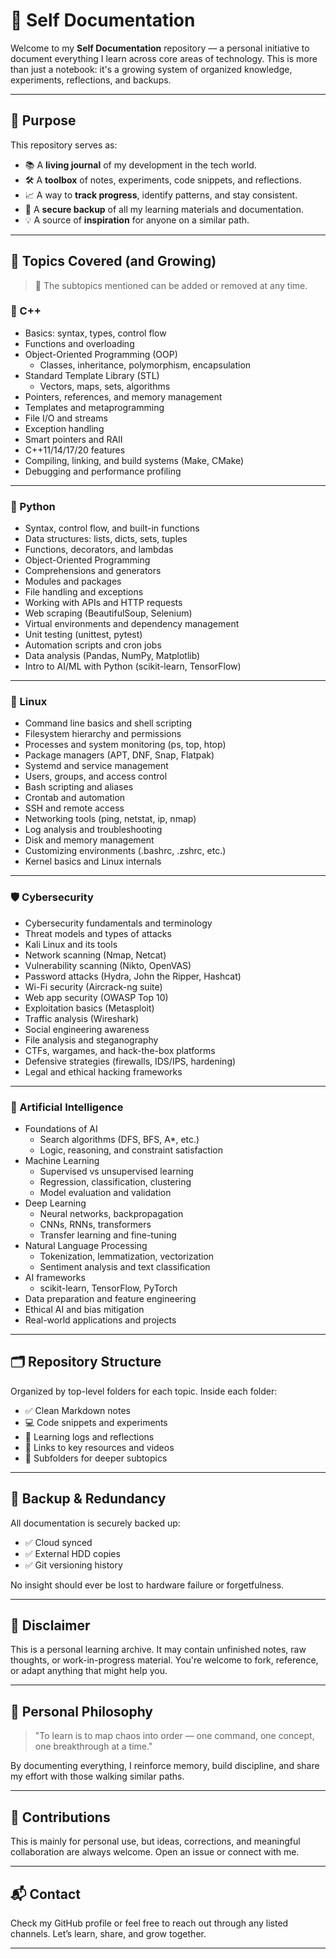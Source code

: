 # 🧠 Self Documentation

Welcome to my **Self Documentation** repository — a personal initiative to document everything I learn across core areas of technology. This is more than just a notebook: it's a growing system of organized knowledge, experiments, reflections, and backups.

---

## 🌱 Purpose

This repository serves as:

- 📚 A **living journal** of my development in the tech world.
- 🛠 A **toolbox** of notes, experiments, code snippets, and reflections.
- 📈 A way to **track progress**, identify patterns, and stay consistent.
- 💾 A **secure backup** of all my learning materials and documentation.
- 💡 A source of **inspiration** for anyone on a similar path.

---

## 🚀 Topics Covered (and Growing)

> 📌 The subtopics mentioned can be added or removed at any time.


### 🔧 C++

- Basics: syntax, types, control flow
- Functions and overloading
- Object-Oriented Programming (OOP)
  - Classes, inheritance, polymorphism, encapsulation
- Standard Template Library (STL)
  - Vectors, maps, sets, algorithms
- Pointers, references, and memory management
- Templates and metaprogramming
- File I/O and streams
- Exception handling
- Smart pointers and RAII
- C++11/14/17/20 features
- Compiling, linking, and build systems (Make, CMake)
- Debugging and performance profiling

---

### 🐍 Python

- Syntax, control flow, and built-in functions
- Data structures: lists, dicts, sets, tuples
- Functions, decorators, and lambdas
- Object-Oriented Programming
- Comprehensions and generators
- Modules and packages
- File handling and exceptions
- Working with APIs and HTTP requests
- Web scraping (BeautifulSoup, Selenium)
- Virtual environments and dependency management
- Unit testing (unittest, pytest)
- Automation scripts and cron jobs
- Data analysis (Pandas, NumPy, Matplotlib)
- Intro to AI/ML with Python (scikit-learn, TensorFlow)

---

### 🐧 Linux

- Command line basics and shell scripting
- Filesystem hierarchy and permissions
- Processes and system monitoring (ps, top, htop)
- Package managers (APT, DNF, Snap, Flatpak)
- Systemd and service management
- Users, groups, and access control
- Bash scripting and aliases
- Crontab and automation
- SSH and remote access
- Networking tools (ping, netstat, ip, nmap)
- Log analysis and troubleshooting
- Disk and memory management
- Customizing environments (.bashrc, .zshrc, etc.)
- Kernel basics and Linux internals

---

### 🛡️ Cybersecurity

- Cybersecurity fundamentals and terminology
- Threat models and types of attacks
- Kali Linux and its tools
- Network scanning (Nmap, Netcat)
- Vulnerability scanning (Nikto, OpenVAS)
- Password attacks (Hydra, John the Ripper, Hashcat)
- Wi-Fi security (Aircrack-ng suite)
- Web app security (OWASP Top 10)
- Exploitation basics (Metasploit)
- Traffic analysis (Wireshark)
- Social engineering awareness
- File analysis and steganography
- CTFs, wargames, and hack-the-box platforms
- Defensive strategies (firewalls, IDS/IPS, hardening)
- Legal and ethical hacking frameworks

---

### 🤖 Artificial Intelligence

- Foundations of AI
  - Search algorithms (DFS, BFS, A*, etc.)
  - Logic, reasoning, and constraint satisfaction
- Machine Learning
  - Supervised vs unsupervised learning
  - Regression, classification, clustering
  - Model evaluation and validation
- Deep Learning
  - Neural networks, backpropagation
  - CNNs, RNNs, transformers
  - Transfer learning and fine-tuning
- Natural Language Processing
  - Tokenization, lemmatization, vectorization
  - Sentiment analysis and text classification
- AI frameworks
  - scikit-learn, TensorFlow, PyTorch
- Data preparation and feature engineering
- Ethical AI and bias mitigation
- Real-world applications and projects

---

## 🗂 Repository Structure

Organized by top-level folders for each topic. Inside each folder:

- ✅ Clean Markdown notes
- 💻 Code snippets and experiments
- 📌 Learning logs and reflections
- 🔗 Links to key resources and videos
- 📂 Subfolders for deeper subtopics

---

## 🔐 Backup & Redundancy

All documentation is securely backed up:
- ✅ Cloud synced
- ✅ External HDD copies
- ✅ Git versioning history

No insight should ever be lost to hardware failure or forgetfulness.

---

## 📌 Disclaimer

This is a personal learning archive. It may contain unfinished notes, raw thoughts, or work-in-progress material. You're welcome to fork, reference, or adapt anything that might help you.

---

## 🧭 Personal Philosophy

> "To learn is to map chaos into order — one command, one concept, one breakthrough at a time."

By documenting everything, I reinforce memory, build discipline, and share my effort with those walking similar paths.

---

## 🤝 Contributions

This is mainly for personal use, but ideas, corrections, and meaningful collaboration are always welcome. Open an issue or connect with me.

---

## 📬 Contact

Check my GitHub profile or feel free to reach out through any listed channels. Let’s learn, share, and grow together.

---
